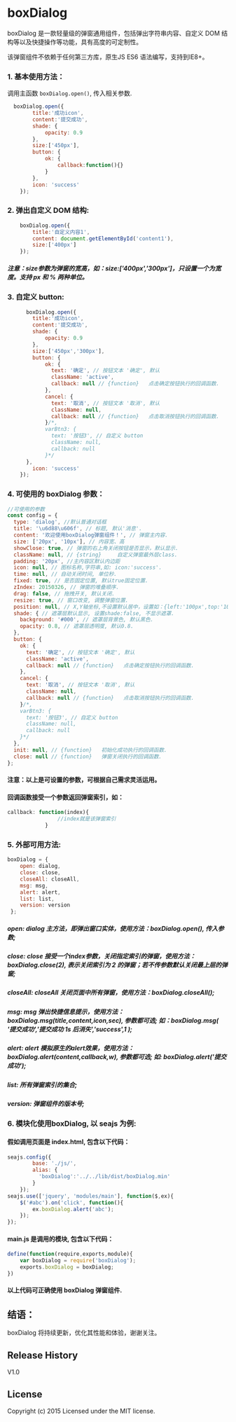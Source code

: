 # boxDialog
boxDialog 是一款轻量级的弹窗通用组件，包括弹出字符串内容、自定义 DOM 结构等以及快捷操作等功能，具有高度的可定制性。

该弹窗组件不依赖于任何第三方库，原生JS ES6 语法编写，支持到IE8+。


### 1. 基本使用方法：
调用主函数 `boxDialog.open()`, 传入相关参数.

```js
  boxDialog.open({
		title:'成功icon',
		content:'提交成功',
		shade: {
			opacity: 0.9
		},
		size:['450px'],
		button: {
			ok: {
				callback:function(){}
			}
		},
		icon: 'success'
	});
```

### 2. 弹出自定义 DOM 结构:

```js
    boxDialog.open({
		title:'自定义内容1',
		content: document.getElementById('content1'),
		size:['400px']
	});
```
##### 注意：size参数为弹窗的宽高，如：size:['400px','300px']，只设置一个为宽度。支持 px 和 % 两种单位。

### 3. 自定义 button:
```js
      boxDialog.open({
		title:'成功icon',
		content:'提交成功',
		shade: {
			opacity: 0.9
		},
		size:['450px','300px'],
		button: {
		    ok: {
		      text: '确定', // 按钮文本 '确定', 默认
		      className: 'active',
		      callback: null // {function}   点击确定按钮执行的回调函数.
		    },
		    cancel: {
		      text: '取消', // 按钮文本 '取消', 默认
		      className: null,
		      callback: null // {function}   点击取消按钮执行的回调函数.
		    }/*,
		    varBtn3: {
		      text: '按钮3', // 自定义 button
		      className: null,
		      callback: null
		    }*/
	  },
		icon: 'success'
	});
```

### 4. 可使用的 boxDialog 参数：

```js
//可使用的参数
const config = {
  type: 'dialog', //默认普通对话框
  title: '\u6d88\u606f', // 标题, 默认'消息'.
  content: '欢迎使用boxDialog弹窗组件！', // 弹窗主内容.
  size: ['20px', '10px'], // 内容宽、高
  showClose: true, // 弹窗的右上角关闭按钮是否显示，默认显示.
  className: null, // {string}     自定义弹窗最外层class.
  padding: '20px', //主内容区默认内边距
  icon: null, // 图标名称,字符串,如: icon:'success'.
  time: null, // 自动关闭时间, 单位秒.
  fixed: true, // 是否固定位置, 默认true固定位置.
  zIndex: 20150326, // 弹窗的堆叠顺序.
  drag: false, // 拖拽开关, 默认关闭.
  resize: true, // 窗口改变, 调整弹窗位置.
  position: null, // X,Y轴坐标,不设置默认居中，设置如：{left:'100px',top:'100px'}，4个参数分别表示位置：左，上，右，下，原理取于css语法的left、top、right、bottom.
  shade: { // 遮罩层默认显示, 设置shade:false, 不显示遮罩.
    background: '#000', // 遮罩层背景色, 默认黑色.
    opacity: 0.8, // 遮罩层透明度, 默认0.8.
  },
  button: {
    ok: {
      text: '确定', // 按钮文本 '确定', 默认
      className: 'active',
      callback: null // {function}   点击确定按钮执行的回调函数.
    },
    cancel: {
      text: '取消', // 按钮文本 '取消', 默认
      className: null,
      callback: null // {function}   点击取消按钮执行的回调函数.
    }/*,
    varBtn3: {
      text: '按钮3', // 自定义 button
      className: null,
      callback: null
    }*/
  },
  init: null, // {function}   初始化成功执行的回调函数.
  close: null // {function}   弹窗关闭执行的回调函数.
};
```
#### 注意：以上是可设置的参数，可根据自己需求灵活运用。

#### 回调函数接受一个参数返回弹窗索引，如：
```js
callback: function(index){
				//index就是该弹窗索引
			}

```


### 5. 外部可用方法:

```js
boxDialog = {
    open: dialog,
    close: close,
    closeAll: closeAll,
    msg: msg,
    alert: alert,
    list: list,
    version: version
 };
```

##### open: dialog	主方法，即弹出窗口实体，使用方法：boxDialog.open(), 传入参数;
##### close: close	接受一个index参数，关闭指定索引的弹窗，使用方法：boxDialog.close(2), 表示关闭索引为 2 的弹窗；若不传参数默认关闭最上层的弹窗;
##### closeAll: closeAll	关闭页面中所有弹窗，使用方法：boxDialog.closeAll();
##### msg: msg	弹出快捷信息提示，使用方法：boxDialog.msg(title,content,icon,sec), 参数都可选; 如：boxDialog.msg( '提交成功','提交成功 1s 后消失','success',1 );
##### alert: alert 模拟原生的alert效果，使用方法：boxDialog.alert(content,callback,w), 参数都可选; 如: boxDialog.alert('提交成功');
##### list: 所有弹窗索引的集合;
##### version: 弹窗组件的版本号;


### 6. 模块化使用boxDialog, 以 seajs 为例:
#### 假如调用页面是 index.html, 包含以下代码：
```js
seajs.config({
        base: './js/',
        alias: {
          'boxDialog':'../../lib/dist/boxDialog.min'
      	}
    });
seajs.use(['jquery', 'modules/main'], function($,ex){
	$('#abc').on('click', function(){
		ex.boxDialog.alert('abc');
	});
});
```
#### main.js 是调用的模块, 包含以下代码：
```js
define(function(require,exports,module){
	var boxDialog = require('boxDialog');
	exports.boxDialog = boxDialog;
})
```
#### 以上代码可正确使用 boxDialog 弹窗组件.

## 结语：
boxDialog 将持续更新，优化其性能和体验，谢谢关注。

## Release History
V1.0

## License
Copyright (c) 2015 Licensed under the MIT license.
